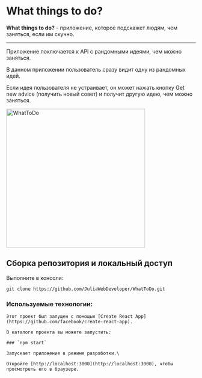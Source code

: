 # What things to do?

**What things to do?** - приложение, которое подскажет людям, чем заняться, если им скучно.
***
Приложение поключается к API  с рандомными идеями, чем можно заняться.

В данном приложении пользователь сразу видит одну из рандомных идей.

Если идея пользователя не устраивает, он может нажать кнопку Get new advice (получить новый совет) и получит другую идею, чем можно заняться.

<div>
  <img width="369" alt="WhatToDo" src="https://github.com/JuliaWebDeveloper/WhatToDo/assets/149150961/777308fa-4e62-482a-a574-c03fecffb0d0">
  
  
</div>

<h2>Сборка репозитория и локальный доступ</h2>
Выполните в консоли:


    git clone https://github.com/JuliaWebDeveloper/WhatToDo.git


<h3>Используемые технологии:</h3>

    Этот проект был запущен с помощью [Create React App](https://github.com/facebook/create-react-app).
  
    В каталоге проекта вы можете запустить:

    ### `npm start`

    Запускает приложение в режиме разработки.\
    
    Откройте [http://localhost:3000](http://localhost:3000), чтобы просмотреть его в браузере.








